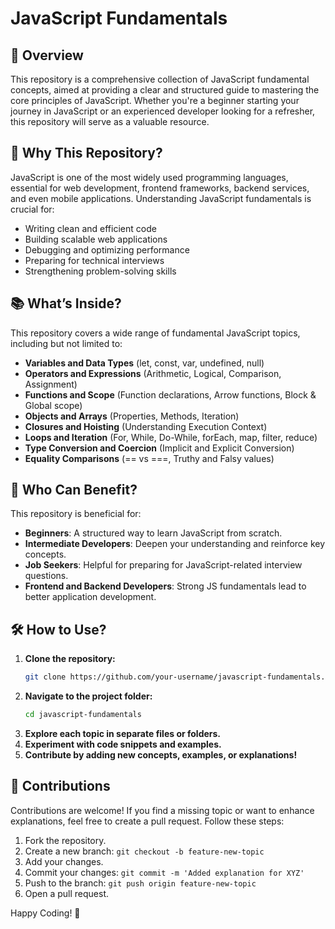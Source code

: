 # JavaScript Fundamentals

## 🚀 Overview
This repository is a comprehensive collection of JavaScript fundamental concepts, aimed at providing a clear and structured guide to mastering the core principles of JavaScript. Whether you're a beginner starting your journey in JavaScript or an experienced developer looking for a refresher, this repository will serve as a valuable resource.

## 📌 Why This Repository?
JavaScript is one of the most widely used programming languages, essential for web development, frontend frameworks, backend services, and even mobile applications. Understanding JavaScript fundamentals is crucial for:
- Writing clean and efficient code
- Building scalable web applications
- Debugging and optimizing performance
- Preparing for technical interviews
- Strengthening problem-solving skills

## 📚 What’s Inside?
This repository covers a wide range of fundamental JavaScript topics, including but not limited to:

- **Variables and Data Types** (let, const, var, undefined, null)
- **Operators and Expressions** (Arithmetic, Logical, Comparison, Assignment)
- **Functions and Scope** (Function declarations, Arrow functions, Block & Global scope)
- **Objects and Arrays** (Properties, Methods, Iteration)
- **Closures and Hoisting** (Understanding Execution Context)
- **Loops and Iteration** (For, While, Do-While, forEach, map, filter, reduce)
- **Type Conversion and Coercion** (Implicit and Explicit Conversion)
- **Equality Comparisons** (== vs ===, Truthy and Falsy values)

## 🎯 Who Can Benefit?
This repository is beneficial for:
- **Beginners**: A structured way to learn JavaScript from scratch.
- **Intermediate Developers**: Deepen your understanding and reinforce key concepts.
- **Job Seekers**: Helpful for preparing for JavaScript-related interview questions.
- **Frontend and Backend Developers**: Strong JS fundamentals lead to better application development.

## 🛠 How to Use?
1. **Clone the repository:**
   ```bash
   git clone https://github.com/your-username/javascript-fundamentals.git
   ```
2. **Navigate to the project folder:**
   ```bash
   cd javascript-fundamentals
   ```
3. **Explore each topic in separate files or folders.**
4. **Experiment with code snippets and examples.**
5. **Contribute by adding new concepts, examples, or explanations!**

## 🤝 Contributions
Contributions are welcome! If you find a missing topic or want to enhance explanations, feel free to create a pull request. Follow these steps:
1. Fork the repository.
2. Create a new branch: `git checkout -b feature-new-topic`
3. Add your changes.
4. Commit your changes: `git commit -m 'Added explanation for XYZ'`
5. Push to the branch: `git push origin feature-new-topic`
6. Open a pull request.

Happy Coding! 🚀
